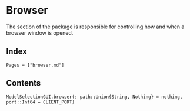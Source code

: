 # Browser

The section of the package is responsible for controlling how and when a browser window is opened.

## Index

```@index
Pages = ["browser.md"]
```

## Contents

```@docs
ModelSelectionGUI.browser(; path::Union{String, Nothing} = nothing, port::Int64 = CLIENT_PORT)
```
